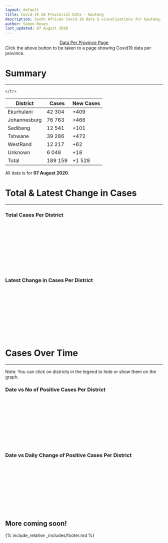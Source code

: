 ```yaml
---
layout: default
title: Covid-19 SA Provincial Data - Gauteng
description: South African Covid-19 data & visualisations for Gauteng. <br>Contains data for confirmed cases, tests, recoveries, deaths & active cases.
author: Simon Rosen
last_updated: 07 August 2020
---
```

<center><a href="/provinces" class="btn alt_btn_col">Data Per Province Page</a></center> 
Click the above button to be taken to a page showing Covid19 data per province. 

# Summary
___

<table>
<thead>
	<tr class="header">
		<th>District</th>
		<th>Cases</th>
		<th>New Cases</th>

	</tr>
</thead>
<tbody>
	<tr>
		<td class="index" markdown="span">Ekurhuleni</td>
		<td  markdown="span">42 304</td>
		<td  markdown="span">+409</td>
	</tr>
	<tr>
		<td class="index" markdown="span">Johannesburg</td>
		<td  markdown="span">76 763</td>
		<td  markdown="span">+466</td>
	</tr>
	<tr>
		<td class="index" markdown="span">Sedibeng</td>
		<td  markdown="span">12 541</td>
		<td  markdown="span">+101</td>
	</tr>
	<tr>
		<td class="index" markdown="span">Tshwane</td>
		<td  markdown="span">39 286</td>
		<td  markdown="span">+472</td>
	</tr>
	<tr>
		<td class="index" markdown="span">WestRand</td>
		<td  markdown="span">12 217</td>
		<td  markdown="span">+62</td>
	</tr>
	<tr>
		<td class="index" markdown="span">Unknown</td>
		<td  markdown="span">6 048</td>
		<td  markdown="span">+18</td>
	</tr>
	<tr>
		<td class="index total" markdown="span">Total</td>
		<td class="total" markdown="span">189 159</td>
		<td class="total" markdown="span">+1 528</td>
	</tr>
</tbody>
</table>

All data is for **07 August 2020**.

# Total & Latest Change in Cases

___

### Total Cases Per District
<div class="iframeDiv" align="center">
    <iframe class="lazy pieChart" data-src="tot_cases_per_district_gp.html" scrolling="no" frameborder="0"></iframe>
</div>

### Latest Change in Cases Per District
<div class="iframeDiv" align="center">
    <iframe class="lazy pieChart" data-src="latest_change_cases_per_district_gp.html" scrolling="no" frameborder="0"></iframe>
</div>

# Cases Over Time

___
Note: You can click on districts in the legend to hide or show them on the graph.
### Date vs No of Positive Cases Per District
<div class="iframeDiv" align="center">
    <iframe class="lazy" data-src="date_vs_cases_per_district_gp.html" scrolling="no" frameborder="0"></iframe>
</div>

### Date vs Daily Change of Positive Cases Per District
<div class="iframeDiv" align="center">
    <iframe class="lazy" data-src="date_vs_daily_cases_per_district_gp.html" scrolling="no" frameborder="0"></iframe>
</div>

## More coming soon!

{% include_relative _includes/footer.md %}